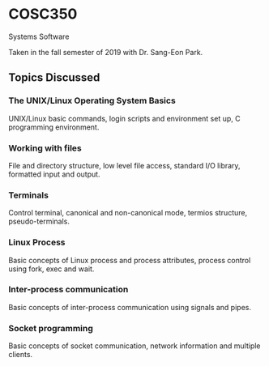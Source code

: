 # COSC350
Systems Software

Taken in the fall semester of 2019 with Dr. Sang-Eon Park.

## Topics Discussed

### The UNIX/Linux Operating System Basics
UNIX/Linux basic commands, login scripts and environment set up, C programming environment.
### Working with files
File and directory structure, low level file access, standard I/O library, formatted input and output.
### Terminals
Control terminal, canonical and non-canonical mode, termios structure, pseudo-terminals.
### Linux Process
Basic concepts of Linux process and process attributes, process control using fork, exec and wait.
### Inter-process communication
Basic concepts of inter-process communication using signals and pipes.
### Socket programming
Basic concepts of socket communication, network information and multiple clients.

